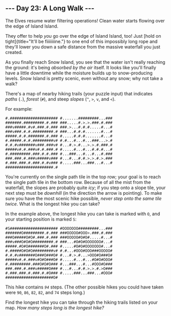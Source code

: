 ## \-\-- Day 23: A Long Walk \-\--

The Elves resume water filtering operations! Clean water starts flowing
over the edge of Island Island.

They offer to help *you* go over the edge of Island Island, too! Just
[hold on tight]{title="It'll be fiiiiiiiine."} to one end of this
impossibly long rope and they\'ll lower you down a safe distance from
the massive waterfall you just created.

As you finally reach Snow Island, you see that the water isn\'t really
reaching the ground: it\'s being *absorbed by the air* itself. It looks
like you\'ll finally have a little downtime while the moisture builds up
to snow-producing levels. Snow Island is pretty scenic, even without any
snow; why not take a walk?

There\'s a map of nearby hiking trails (your puzzle input) that
indicates *paths* (`.`), *forest* (`#`), and steep *slopes* (`^`, `>`,
`v`, and `<`).

For example:

    #.##################### #.......#########...### #######.#########.#.### ###.....#.>.>.###.#.### ###v#####.#v#.###.#.### ###.>...#.#.#.....#...# ###v###.#.#.#########.# ###...#.#.#.......#...# #####.#.#.#######.#.### #.....#.#.#.......#...# #.#####.#.#.#########v# #.#...#...#...###...>.# #.#.#v#######v###.###v# #...#.>.#...>.>.#.###.# #####v#.#.###v#.#.###.# #.....#...#...#.#.#...# #.#########.###.#.#.### #...###...#...#...#.### ###.###.#.###v#####v### #...#...#.#.>.>.#.>.### #.###.###.#.###.#.#v### #.....###...###...#...# #####################.# 

You\'re currently on the single path tile in the top row; your goal is
to reach the single path tile in the bottom row. Because of all the mist
from the waterfall, the slopes are probably quite *icy*; if you step
onto a slope tile, your next step must be *downhill* (in the direction
the arrow is pointing). To make sure you have the most scenic hike
possible, *never step onto the same tile twice*. What is the longest
hike you can take?

In the example above, the longest hike you can take is marked with `O`,
and your starting position is marked `S`:

    #S##################### #OOOOOOO#########...### #######O#########.#.### ###OOOOO#OOO>.###.#.### ###O#####O#O#.###.#.### ###OOOOO#O#O#.....#...# ###v###O#O#O#########.# ###...#O#O#OOOOOOO#...# #####.#O#O#######O#.### #.....#O#O#OOOOOOO#...# #.#####O#O#O#########v# #.#...#OOO#OOO###OOOOO# #.#.#v#######O###O###O# #...#.>.#...>OOO#O###O# #####v#.#.###v#O#O###O# #.....#...#...#O#O#OOO# #.#########.###O#O#O### #...###...#...#OOO#O### ###.###.#.###v#####O### #...#...#.#.>.>.#.>O### #.###.###.#.###.#.#O### #.....###...###...#OOO# #####################O# 

This hike contains *`94`* steps. (The other possible hikes you could
have taken were `90`, `86`, `82`, `82`, and `74` steps long.)

Find the longest hike you can take through the hiking trails listed on
your map. *How many steps long is the longest hike?*
